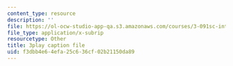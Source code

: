 ```yaml
---
content_type: resource
description: ''
file: https://ol-ocw-studio-app-qa.s3.amazonaws.com/courses/3-091sc-introduction-to-solid-state-chemistry-fall-2010/f3dbb4e64efa25c636cf02b21150da89_56d9qcsHGwE.srt
file_type: application/x-subrip
resourcetype: Other
title: 3play caption file
uid: f3dbb4e6-4efa-25c6-36cf-02b21150da89
---
```

